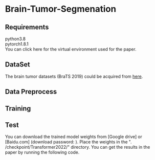 # Brain-Tumor-Segmenation
## Requirements
python3.8  
pytorch1.8.1  
You can click here for the virtual environment used for the paper.
## DataSet
The brain tumor datasets (BraTS 2019) could be acquired from [here](https://ipp.cbica.upenn.edu/).
## Data Preprocess
## Training
## Test
You can download the trained model weights from [Google drive] or [Baidu.com] (download password: ). Place the weights in the ". /checkpoint/Transformer2022/" directory. You can get the results in the paper by running the following code.
